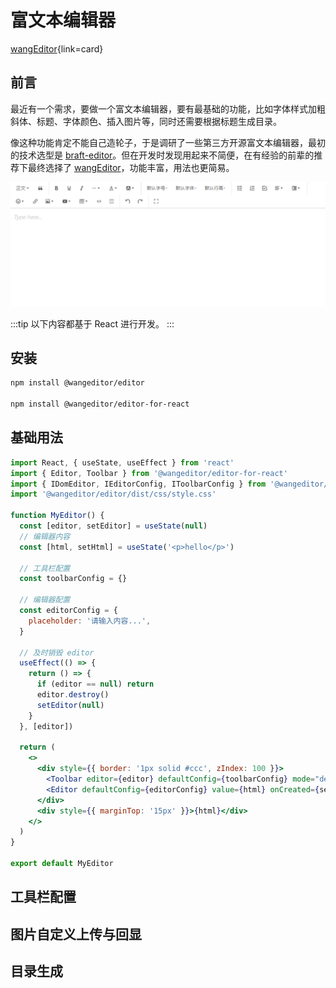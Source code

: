 # 富文本编辑器

[wangEditor](https://www.wangeditor.com/){link=card}

## 前言

最近有一个需求，要做一个富文本编辑器，要有最基础的功能，比如字体样式加粗斜体、标题、字体颜色、插入图片等，同时还需要根据标题生成目录。

像这种功能肯定不能自己造轮子，于是调研了一些第三方开源富文本编辑器，最初的技术选型是 [braft-editor](https://github.com/margox/braft-editor)。但在开发时发现用起来不简便，在有经验的前辈的推荐下最终选择了 [wangEditor](https://www.wangeditor.com/)，功能丰富，用法也更简易。

![wangEditor](./images/wang_editor.png)

:::tip
以下内容都基于 React 进行开发。
:::

## 安装

```sh
npm install @wangeditor/editor

npm install @wangeditor/editor-for-react
```

## 基础用法

```jsx
import React, { useState, useEffect } from 'react'
import { Editor, Toolbar } from '@wangeditor/editor-for-react'
import { IDomEditor, IEditorConfig, IToolbarConfig } from '@wangeditor/editor'
import '@wangeditor/editor/dist/css/style.css'

function MyEditor() {
  const [editor, setEditor] = useState(null)
  // 编辑器内容
  const [html, setHtml] = useState('<p>hello</p>')

  // 工具栏配置
  const toolbarConfig = {}

  // 编辑器配置
  const editorConfig = {
    placeholder: '请输入内容...',
  }

  // 及时销毁 editor
  useEffect(() => {
    return () => {
      if (editor == null) return
      editor.destroy()
      setEditor(null)
    }
  }, [editor])

  return (
    <>
      <div style={{ border: '1px solid #ccc', zIndex: 100 }}>
        <Toolbar editor={editor} defaultConfig={toolbarConfig} mode="default" style={{ borderBottom: '1px solid #ccc' }} />
        <Editor defaultConfig={editorConfig} value={html} onCreated={setEditor} onChange={(editor) => setHtml(editor.getHtml())} mode="default" style={{ height: '500px', overflowY: 'hidden' }} />
      </div>
      <div style={{ marginTop: '15px' }}>{html}</div>
    </>
  )
}

export default MyEditor
```

## 工具栏配置

## 图片自定义上传与回显

## 目录生成
